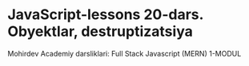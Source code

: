 # JavaScript-lessons 20-dars. Obyektlar, destruptizatsiya
Mohirdev Academiy darsliklari: Full Stack Javascript (MERN) 1-MODUL
